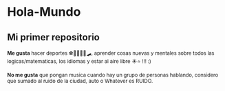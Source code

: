 # Hola-Mundo

## Mi primer repositorio

<sub>**Me gusta** hacer deportes ⚽🧗🏼‍♀️🥏🛹, aprender cosas nuevas y mentales sobre todos las logicas/matematicas, los idiomas y estar al aire libre ☀⭐ !!! :) </sub>

<sub>**No me gusta** que pongan musica cuando hay un grupo de personas hablando, considero que sumado al ruido de la ciudad, auto o Whatever es RUIDO. </sub>
